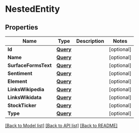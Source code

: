 # NestedEntity

## Properties

Name | Type | Description | Notes
------------ | ------------- | ------------- | -------------
**Id** | [**Query**](Query.md) |  | [optional] 
**Name** | [**Query**](Query.md) |  | [optional] 
**SurfaceFormsText** | [**Query**](Query.md) |  | [optional] 
**Sentiment** | [**Query**](Query.md) |  | [optional] 
**Element** | [**Query**](Query.md) |  | [optional] 
**LinksWikipedia** | [**Query**](Query.md) |  | [optional] 
**LinksWikidata** | [**Query**](Query.md) |  | [optional] 
**StockTicker** | [**Query**](Query.md) |  | [optional] 
**Type** | [**Query**](Query.md) |  | [optional] 

[[Back to Model list]](../README.md#documentation-for-models) [[Back to API list]](../README.md#documentation-for-api-endpoints) [[Back to README]](../README.md)


